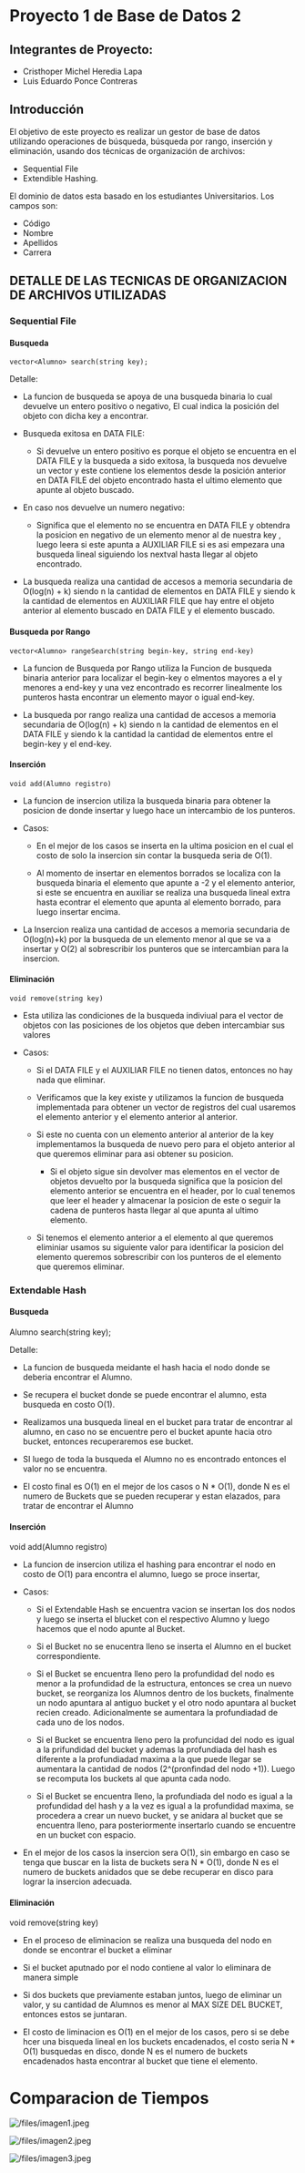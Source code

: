 # Proyecto 1 de Base de Datos 2

## Integrantes de Proyecto:

* Cristhoper Michel Heredia Lapa
* Luis Eduardo Ponce Contreras

## Introducción

El objetivo de este proyecto es realizar un gestor de base de datos utilizando operaciones de búsqueda, búsqueda por rango, inserción y eliminación, usando dos técnicas de organización de archivos: 

* Sequential File
* Extendible Hashing.

El dominio de datos esta basado en los estudiantes Universitarios. Los campos son: 

* Código
* Nombre
* Apellidos
* Carrera

## DETALLE DE LAS TECNICAS DE ORGANIZACION DE ARCHIVOS UTILIZADAS

### Sequential File

#### Busqueda 

```
vector<Alumno> search(string key);
```

Detalle:

* La funcion de busqueda se apoya de una busqueda binaria lo cual devuelve un entero positivo o negativo, El cual indica la posición del objeto con dicha key a encontrar. 
  
* Busqueda exitosa en DATA FILE:
    
    * Si devuelve un entero positivo es porque el objeto se encuentra en el DATA FILE y la busqueda a sido exitosa, la busqueda nos devuelve un vector y este contiene los elementos desde la posición anterior en DATA FILE del objeto encontrado hasta el ultimo elemento que apunte al objeto buscado. 


* En caso nos devuelve un numero negativo:

    * Significa que el elemento no se encuentra en DATA FILE y obtendra la posicion en negativo de un elemento menor al de nuestra key , luego leera si este apunta a AUXILIAR FILE si es asi empezara una busqueda lineal siguiendo los nextval hasta llegar al objeto encontrado.



* La busqueda realiza una cantidad de accesos a memoria secundaria de O(log(n) + k) siendo n la cantidad de elementos en DATA FILE y siendo k la cantidad de elementos en AUXILIAR FILE que hay entre el objeto anterior al elemento buscado en DATA FILE y el elemento buscado.



#### Busqueda por Rango

```
vector<Alumno> rangeSearch(string begin-key, string end-key) 

```

* La funcion de Busqueda por Rango utiliza la Funcion de busqueda binaria anterior para localizar el begin-key o elmentos mayores a el y menores a end-key y una vez encontrado es recorrer linealmente los punteros hasta encontrar un elemento mayor o igual end-key.

* La busqueda por rango realiza una cantidad de accesos a memoria secundaria de O(log(n) + k) siendo n la cantidad de elementos en el DATA FILE y siendo k la cantidad la cantidad de elementos entre el begin-key y el end-key.


#### Inserción

```
void add(Alumno registro)
```

* La funcion de insercion utiliza la busqueda binaria para obtener la posicion de donde insertar y luego hace un intercambio de los punteros. 

* Casos:

    * En el mejor de los casos se inserta en la ultima posicion en el cual el costo de solo la insercion sin contar la busqueda seria de O(1).
    
    * Al momento de insertar en elementos borrados se localiza con la busqueda binaria el elemento que apunte a -2 y el elemento anterior, si este se encuentra en auxiliar se realiza una busqueda lineal extra hasta econtrar el elemento que apunta al elemento borrado, para luego insertar encima.
    
* La Insercion realiza una cantidad de accesos a memoria secundaria de O(log(n)+k) por la busqueda de un elemento menor al que se va a insertar y O(2) al sobrescribir los punteros que se intercambian para la insercion.   

#### Eliminación

```
void remove(string key)
```

* Esta utiliza las condiciones de la busqueda indiviual para el vector de objetos con las posiciones de los objetos que deben intercambiar sus valores 

* Casos:

    * Si el DATA FILE y el AUXILIAR FILE no tienen datos, entonces no hay nada que eliminar.

    * Verificamos que la key existe y utilizamos la funcion de busqueda implementada para obtener un vector de registros del cual usaremos el elemento anterior y el elemento anterior al anterior.

    * Si este no cuenta con un elemento anterior al anterior de la key implementamos la busqueda de nuevo pero para el objeto anterior al que queremos eliminar para asi obtener su posicion.

        * Si el objeto sigue sin devolver mas elementos en el vector de objetos devuelto por la busqueda significa que la posicion del elemento anterior se encuentra en el header, por lo cual tenemos que leer el header y almacenar la posicion de este o seguir la cadena de punteros hasta llegar al que apunta al ultimo elemento.

    * Si tenemos el elemento anterior a el elemento al que queremos eliminiar usamos su siguiente valor para identificar la posicion del elemento queremos sobrescribir con los punteros de el elemento que queremos eliminar.  



### Extendable Hash

#### Busqueda 


Alumno search(string key);


Detalle:

* La funcion de busqueda meidante el hash hacia el nodo donde se deberia encontrar el Alumno. 

* Se recupera el bucket donde se puede encontrar el alumno, esta busqueda en costo O(1).

* Realizamos una busqueda lineal en el bucket para tratar de encontrar al alumno, en caso no se encuentre pero el bucket apunte hacia otro bucket, entonces recuperaremos ese bucket.

* SI luego de toda la busqueda el Alumno no es encontrado entonces el valor no se encuentra.

* El costo final es O(1) en el mejor de los casos o N * O(1), donde N es el numero de Buckets que se pueden recuperar y estan elazados, para tratar de encontrar el Alumno


#### Inserción


void add(Alumno registro)

* La funcion de insercion utiliza el hashing para encontrar el nodo en costo de O(1) para encontra el alumno, luego se proce insertar,

* Casos:

    * Si el Extendable Hash se encuentra vacion se insertan los dos nodos y luego se inserta el blucket con el respectivo Alumno y luego hacemos que el nodo apunte al Bucket.

    * Si el Bucket no se enucentra lleno se inserta el Alumno en el bucket correspondiente.

    * Si el Bucket se encuentra lleno pero la profundidad del nodo es menor a la profundidad de la estructura, entonces se crea un nuevo bucket, se reorganiza los Alumnos dentro de los buckets, finalmente un nodo apuntara al antiguo bucket y el otro nodo apuntara al bucket recien creado. Adicionalmente se aumentara la profundiadad de cada uno de los nodos. 

    * Si el Bucket se encuentra lleno pero la profuncidad del nodo es igual a la prifundidad del bucket y ademas la profundiada del hash es diferente a la profundiadad maxima a la que puede llegar se aumentara la cantidad de nodos (2^(pronfindad del nodo +1)). Luego se recomputa los buckets al que apunta cada nodo.

    * Si  el Bucket se encuentra lleno, la profundiada del nodo es igual a la profundidad del hash y a la vez es igual a la profundidad maxima, se procedera a crear un nuevo bucket, y se anidara al bucket que se encuentra lleno, para posteriormente insertarlo cuando se encuentre en un bucket con espacio.

* En el mejor de los casos la insercion sera O(1), sin embargo en caso se tenga que buscar en la lista de buckets sera N * O(1), donde N es el numero de buckets anidados que se debe recuperar en disco para lograr la insercion adecuada.


#### Eliminación


void remove(string key)

* En el proceso de eliminacion se realiza una busqueda del nodo en donde se encontrar el bucket a eliminar

* Si el bucket aputnado por el nodo contiene al valor lo eliminara de manera simple

* Si dos buckets que previamente estaban juntos, luego de eliminar un valor, y su cantidad de Alumnos es menor al MAX SIZE DEL BUCKET, entonces estos se juntaran.

* El costo de liminacion es O(1) en el mejor de los casos, pero si se debe hcer una bisqueda lineal en los buckets encadenados, el costo seria N * O(1) busquedas en disco, donde N es el numero de buckets encadenados hasta encontrar al bucket que tiene el elemento.



# Comparacion de Tiempos

![/files/imagen1.jpeg]()

![/files/imagen2.jpeg]()

![/files/imagen3.jpeg]()



